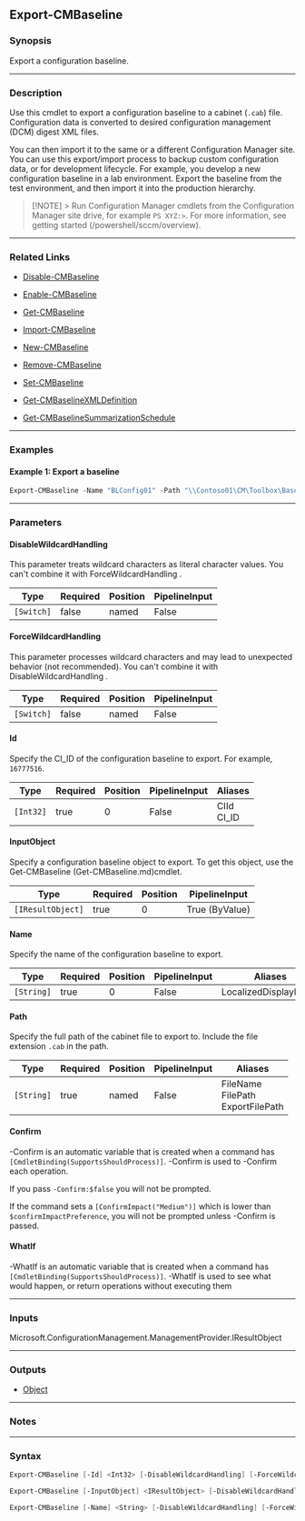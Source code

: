 Export-CMBaseline
-----------------




### Synopsis
Export a configuration baseline.



---


### Description

Use this cmdlet to export a configuration baseline to a cabinet (`.cab`) file. Configuration data is converted to desired configuration management (DCM) digest XML files.



You can then import it to the same or a different Configuration Manager site. You can use this export/import process to backup custom configuration data, or for development lifecycle. For example, you develop a new configuration baseline in a lab environment. Export the baseline from the test environment, and then import it into the production hierarchy.



> [!NOTE] > Run Configuration Manager cmdlets from the Configuration Manager site drive, for example `PS XYZ:>`. For more information, see getting started (/powershell/sccm/overview).



---


### Related Links
* [Disable-CMBaseline](Disable-CMBaseline)



* [Enable-CMBaseline](Enable-CMBaseline)



* [Get-CMBaseline](Get-CMBaseline)



* [Import-CMBaseline](Import-CMBaseline)



* [New-CMBaseline](New-CMBaseline)



* [Remove-CMBaseline](Remove-CMBaseline)



* [Set-CMBaseline](Set-CMBaseline)



* [Get-CMBaselineXMLDefinition](Get-CMBaselineXMLDefinition)



* [Get-CMBaselineSummarizationSchedule](Get-CMBaselineSummarizationSchedule)





---


### Examples
#### Example 1: Export a baseline
```PowerShell
Export-CMBaseline -Name "BLConfig01" -Path "\\Contoso01\CM\Toolbox\BaselineW2K8.cab"
```



---


### Parameters
#### **DisableWildcardHandling**

This parameter treats wildcard characters as literal character values. You can't combine it with ForceWildcardHandling .






|Type      |Required|Position|PipelineInput|
|----------|--------|--------|-------------|
|`[Switch]`|false   |named   |False        |



#### **ForceWildcardHandling**

This parameter processes wildcard characters and may lead to unexpected behavior (not recommended). You can't combine it with DisableWildcardHandling .






|Type      |Required|Position|PipelineInput|
|----------|--------|--------|-------------|
|`[Switch]`|false   |named   |False        |



#### **Id**

Specify the CI_ID of the configuration baseline to export. For example, `16777516`.






|Type     |Required|Position|PipelineInput|Aliases       |
|---------|--------|--------|-------------|--------------|
|`[Int32]`|true    |0       |False        |CIId<br/>CI_ID|



#### **InputObject**

Specify a configuration baseline object to export. To get this object, use the Get-CMBaseline (Get-CMBaseline.md)cmdlet.






|Type             |Required|Position|PipelineInput |
|-----------------|--------|--------|--------------|
|`[IResultObject]`|true    |0       |True (ByValue)|



#### **Name**

Specify the name of the configuration baseline to export.






|Type      |Required|Position|PipelineInput|Aliases             |
|----------|--------|--------|-------------|--------------------|
|`[String]`|true    |0       |False        |LocalizedDisplayName|



#### **Path**

Specify the full path of the cabinet file to export to. Include the file extension `.cab` in the path.






|Type      |Required|Position|PipelineInput|Aliases                                 |
|----------|--------|--------|-------------|----------------------------------------|
|`[String]`|true    |named   |False        |FileName<br/>FilePath<br/>ExportFilePath|



#### **Confirm**
-Confirm is an automatic variable that is created when a command has ```[CmdletBinding(SupportsShouldProcess)]```.
-Confirm is used to -Confirm each operation.

If you pass ```-Confirm:$false``` you will not be prompted.


If the command sets a ```[ConfirmImpact("Medium")]``` which is lower than ```$confirmImpactPreference```, you will not be prompted unless -Confirm is passed.

#### **WhatIf**
-WhatIf is an automatic variable that is created when a command has ```[CmdletBinding(SupportsShouldProcess)]```.
-WhatIf is used to see what would happen, or return operations without executing them


---


### Inputs
Microsoft.ConfigurationManagement.ManagementProvider.IResultObject





---


### Outputs
* [Object](https://learn.microsoft.com/en-us/dotnet/api/System.Object)






---


### Notes




---


### Syntax
```PowerShell
Export-CMBaseline [-Id] <Int32> [-DisableWildcardHandling] [-ForceWildcardHandling] -Path <String> [-Confirm] [-WhatIf] [<CommonParameters>]
```
```PowerShell
Export-CMBaseline [-InputObject] <IResultObject> [-DisableWildcardHandling] [-ForceWildcardHandling] -Path <String> [-Confirm] [-WhatIf] [<CommonParameters>]
```
```PowerShell
Export-CMBaseline [-Name] <String> [-DisableWildcardHandling] [-ForceWildcardHandling] -Path <String> [-Confirm] [-WhatIf] [<CommonParameters>]
```
